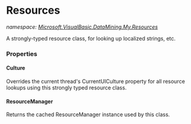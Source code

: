 ﻿# Resources
_namespace: <a href="#" onClick="load('/docs/Microsoft.VisualBasic.DataMining.My.Resources/index.md')">Microsoft.VisualBasic.DataMining.My.Resources</a>_

A strongly-typed resource class, for looking up localized strings, etc.




### Properties

#### Culture
Overrides the current thread's CurrentUICulture property for all
 resource lookups using this strongly typed resource class.
#### ResourceManager
Returns the cached ResourceManager instance used by this class.
